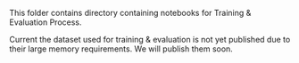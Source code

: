 This folder contains directory containing notebooks for Training & Evaluation Process. <br>

Current the dataset used for training & evaluation is not yet published due to their large memory requirements. We will publish them soon.
